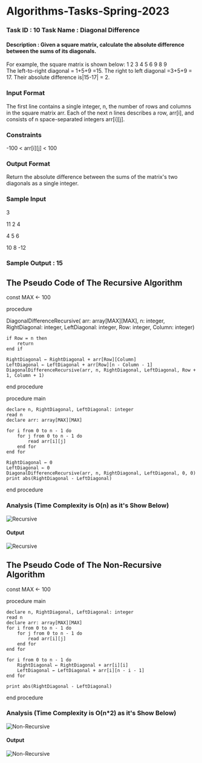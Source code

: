 # Algorithms-Tasks-Spring-2023
### Task ID : 10 Task Name : Diagonal Difference
#### Description : Given  a  square  matrix,  calculate  the  absolute  difference  between  the  sums  of  its diagonals.

For example, the square matrix  is shown below:
1 2 3
4 5 6
9 8 9  
The left-to-right diagonal = 1+5+9  =15.
The  right  to left diagonal =3+5+9  =  17.
Their absolute difference is|15-17| = 2.
### Input Format
The first line contains a single integer, n, the number of rows and columns in the square matrix arr.
Each of the next n lines describes a row, arr[i], and consists of n space-separated integers arr[i][j].
### Constraints
-100 < arr[i][j] < 100
### Output Format
Return the absolute difference between the sums of the matrix's two diagonals as a single integer.
### Sample Input
 3
 
 11 2 4
 
 4 5 6
 
 10 8 -12
### Sample Output : 15


## The Pseudo Code of The Recursive Algorithm

const MAX ← 100

procedure

DiagonalDifferenceRecursive(
arr: array[MAX][MAX],
n: integer,
RightDiagonal: integer,
LeftDiagonal: integer,
Row: integer,
Column: integer)

    if Row = n then
        return
    end if
    
    RightDiagonal ← RightDiagonal + arr[Row][Column]
    LeftDiagonal ← LeftDiagonal + arr[Row][n - Column - 1]
    DiagonalDifferenceRecursive(arr, n, RightDiagonal, LeftDiagonal, Row + 1, Column + 1)
    
end procedure

procedure main

    declare n, RightDiagonal, LeftDiagonal: integer
    read n
    declare arr: array[MAX][MAX]
    
    for i from 0 to n - 1 do
        for j from 0 to n - 1 do
            read arr[i][j]
        end for
    end for
    
    RightDiagonal ← 0
    LeftDiagonal ← 0
    DiagonalDifferenceRecursive(arr, n, RightDiagonal, LeftDiagonal, 0, 0)
    print abs(RightDiagonal - LeftDiagonal)
    
end procedure

### Analysis (Time Complexity is O(n) as it's Show Below)
![Recursive](https://user-images.githubusercontent.com/91102592/235984957-5568e9a6-0297-4409-8574-53ca24b612a5.jpg)


#### Output
![Recursive](https://user-images.githubusercontent.com/91102592/235751392-190caf80-6cff-4ab2-aaef-319facd40bc8.png)

## The Pseudo Code of The Non-Recursive Algorithm

const MAX ← 100

procedure main

    declare n, RightDiagonal, LeftDiagonal: integer
    read n
    declare arr: array[MAX][MAX]
    for i from 0 to n - 1 do
        for j from 0 to n - 1 do
            read arr[i][j]
        end for
    end for

    for i from 0 to n - 1 do
        RightDiagonal ← RightDiagonal + arr[i][i]
        LeftDiagonal ← LeftDiagonal + arr[i][n - i - 1]
    end for

    print abs(RightDiagonal - LeftDiagonal)
end procedure

### Analysis (Time Complexity is O(n*2) as it's Show Below)
![Non-Recursive](https://user-images.githubusercontent.com/91102592/235987434-8a3aa06f-5ebc-4f2b-b192-c5f0455e590a.jpg)


#### Output
![Non-Recursive](https://user-images.githubusercontent.com/91102592/235751355-b313823a-8a09-4280-9d9b-fd2edc958fa4.png)
